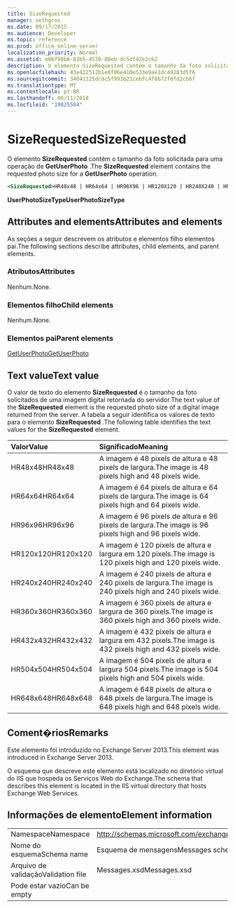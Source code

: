 ```yaml
---
title: SizeRequested
manager: sethgros
ms.date: 09/17/2015
ms.audience: Developer
ms.topic: reference
ms.prod: office-online-server
localization_priority: Normal
ms.assetid: e86f98b6-83b5-4530-80eb-dc5df42e2c62
description: O elemento SizeRequested contém o tamanho da foto solicitada para uma operação de GetUserPhoto.
ms.openlocfilehash: 43e422512b1e8f06e410e533e9ae1dc49283d5f6
ms.sourcegitcommit: 34041125dc8c5f993b21cebfc4f8b72f0fd2cb6f
ms.translationtype: MT
ms.contentlocale: pt-BR
ms.lasthandoff: 06/11/2018
ms.locfileid: "19825504"
---
```

# <a name="sizerequested"></a><span data-ttu-id="9cf7b-103">SizeRequested</span><span class="sxs-lookup"><span data-stu-id="9cf7b-103">SizeRequested</span></span>

<span data-ttu-id="9cf7b-104">O elemento **SizeRequested** contém o tamanho da foto solicitada para uma operação de **GetUserPhoto** .</span><span class="sxs-lookup"><span data-stu-id="9cf7b-104">The **SizeRequested** element contains the requested photo size for a **GetUserPhoto** operation.</span></span> 
  
```XML
<SizeRequested>HR48x48 | HR64x64 | HR96X96 | HR120X120 | HR240X240 | HR360X360 | HR432X432 | HR504X504 | HR648X648</SizeRequested>
```

 <span data-ttu-id="9cf7b-105">**UserPhotoSizeType**</span><span class="sxs-lookup"><span data-stu-id="9cf7b-105">**UserPhotoSizeType**</span></span>
## <a name="attributes-and-elements"></a><span data-ttu-id="9cf7b-106">Attributes and elements</span><span class="sxs-lookup"><span data-stu-id="9cf7b-106">Attributes and elements</span></span>

<span data-ttu-id="9cf7b-107">As seções a seguir descrevem os atributos e elementos filho elementos pai.</span><span class="sxs-lookup"><span data-stu-id="9cf7b-107">The following sections describe attributes, child elements, and parent elements.</span></span>
  
### <a name="attributes"></a><span data-ttu-id="9cf7b-108">Atributos</span><span class="sxs-lookup"><span data-stu-id="9cf7b-108">Attributes</span></span>

<span data-ttu-id="9cf7b-109">Nenhum.</span><span class="sxs-lookup"><span data-stu-id="9cf7b-109">None.</span></span>
  
### <a name="child-elements"></a><span data-ttu-id="9cf7b-110">Elementos filho</span><span class="sxs-lookup"><span data-stu-id="9cf7b-110">Child elements</span></span>

<span data-ttu-id="9cf7b-111">Nenhum.</span><span class="sxs-lookup"><span data-stu-id="9cf7b-111">None.</span></span>
  
### <a name="parent-elements"></a><span data-ttu-id="9cf7b-112">Elementos pai</span><span class="sxs-lookup"><span data-stu-id="9cf7b-112">Parent elements</span></span>

[<span data-ttu-id="9cf7b-113">GetUserPhoto</span><span class="sxs-lookup"><span data-stu-id="9cf7b-113">GetUserPhoto</span></span>](getuserphoto.md)
  
## <a name="text-value"></a><span data-ttu-id="9cf7b-114">Text value</span><span class="sxs-lookup"><span data-stu-id="9cf7b-114">Text value</span></span>

<span data-ttu-id="9cf7b-115">O valor de texto do elemento **SizeRequested** é o tamanho da foto solicitados de uma imagem digital retornada do servidor.</span><span class="sxs-lookup"><span data-stu-id="9cf7b-115">The text value of the **SizeRequested** element is the requested photo size of a digital image returned from the server.</span></span> <span data-ttu-id="9cf7b-116">A tabela a seguir identifica os valores de texto para o elemento **SizeRequested** .</span><span class="sxs-lookup"><span data-stu-id="9cf7b-116">The following table identifies the text values for the **SizeRequested** element.</span></span> 
  
|<span data-ttu-id="9cf7b-117">**Valor**</span><span class="sxs-lookup"><span data-stu-id="9cf7b-117">**Value**</span></span>|<span data-ttu-id="9cf7b-118">**Significado**</span><span class="sxs-lookup"><span data-stu-id="9cf7b-118">**Meaning**</span></span>|
|:-----|:-----|
|<span data-ttu-id="9cf7b-119">HR48x48</span><span class="sxs-lookup"><span data-stu-id="9cf7b-119">HR48x48</span></span>  <br/> |<span data-ttu-id="9cf7b-120">A imagem é 48 pixels de altura e 48 pixels de largura.</span><span class="sxs-lookup"><span data-stu-id="9cf7b-120">The image is 48 pixels high and 48 pixels wide.</span></span>  <br/> |
|<span data-ttu-id="9cf7b-121">HR64x64</span><span class="sxs-lookup"><span data-stu-id="9cf7b-121">HR64x64</span></span>  <br/> |<span data-ttu-id="9cf7b-122">A imagem é 64 pixels de altura e 64 pixels de largura.</span><span class="sxs-lookup"><span data-stu-id="9cf7b-122">The image is 64 pixels high and 64 pixels wide.</span></span>  <br/> |
|<span data-ttu-id="9cf7b-123">HR96x96</span><span class="sxs-lookup"><span data-stu-id="9cf7b-123">HR96x96</span></span>  <br/> |<span data-ttu-id="9cf7b-124">A imagem é 96 pixels de altura e 96 pixels de largura.</span><span class="sxs-lookup"><span data-stu-id="9cf7b-124">The image is 96 pixels high and 96 pixels wide.</span></span>  <br/> |
|<span data-ttu-id="9cf7b-125">HR120x120</span><span class="sxs-lookup"><span data-stu-id="9cf7b-125">HR120x120</span></span>  <br/> |<span data-ttu-id="9cf7b-126">A imagem é 120 pixels de altura e largura em 120 pixels.</span><span class="sxs-lookup"><span data-stu-id="9cf7b-126">The image is 120 pixels high and 120 pixels wide.</span></span>  <br/> |
|<span data-ttu-id="9cf7b-127">HR240x240</span><span class="sxs-lookup"><span data-stu-id="9cf7b-127">HR240x240</span></span>  <br/> |<span data-ttu-id="9cf7b-128">A imagem é 240 pixels de altura e 240 pixels de largura.</span><span class="sxs-lookup"><span data-stu-id="9cf7b-128">The image is 240 pixels high and 240 pixels wide.</span></span>  <br/> |
|<span data-ttu-id="9cf7b-129">HR360x360</span><span class="sxs-lookup"><span data-stu-id="9cf7b-129">HR360x360</span></span>  <br/> |<span data-ttu-id="9cf7b-130">A imagem é 360 pixels de altura e largura de 360 pixels.</span><span class="sxs-lookup"><span data-stu-id="9cf7b-130">The image is 360 pixels high and 360 pixels wide.</span></span>  <br/> |
|<span data-ttu-id="9cf7b-131">HR432x432</span><span class="sxs-lookup"><span data-stu-id="9cf7b-131">HR432x432</span></span>  <br/> |<span data-ttu-id="9cf7b-132">A imagem é 432 pixels de altura e largura em 432 pixels.</span><span class="sxs-lookup"><span data-stu-id="9cf7b-132">The image is 432 pixels high and 432 pixels wide.</span></span>  <br/> |
|<span data-ttu-id="9cf7b-133">HR504x504</span><span class="sxs-lookup"><span data-stu-id="9cf7b-133">HR504x504</span></span>  <br/> |<span data-ttu-id="9cf7b-134">A imagem é 504 pixels de altura e largura 504 pixels.</span><span class="sxs-lookup"><span data-stu-id="9cf7b-134">The image is 504 pixels high and 504 pixels wide.</span></span>  <br/> |
|<span data-ttu-id="9cf7b-135">HR648x648</span><span class="sxs-lookup"><span data-stu-id="9cf7b-135">HR648x648</span></span>  <br/> |<span data-ttu-id="9cf7b-136">A imagem é 648 pixels de altura e 648 pixels de largura.</span><span class="sxs-lookup"><span data-stu-id="9cf7b-136">The image is 648 pixels high and 648 pixels wide.</span></span>  <br/> |
   
## <a name="remarks"></a><span data-ttu-id="9cf7b-137">Coment�rios</span><span class="sxs-lookup"><span data-stu-id="9cf7b-137">Remarks</span></span>

<span data-ttu-id="9cf7b-138">Este elemento foi introduzido no Exchange Server 2013.</span><span class="sxs-lookup"><span data-stu-id="9cf7b-138">This element was introduced in Exchange Server 2013.</span></span>
  
<span data-ttu-id="9cf7b-139">O esquema que descreve este elemento está localizado no diretório virtual do IIS que hospeda os Serviços Web do Exchange.</span><span class="sxs-lookup"><span data-stu-id="9cf7b-139">The schema that describes this element is located in the IIS virtual directory that hosts Exchange Web Services.</span></span>
  
## <a name="element-information"></a><span data-ttu-id="9cf7b-140">Informações de elemento</span><span class="sxs-lookup"><span data-stu-id="9cf7b-140">Element information</span></span>

|||
|:-----|:-----|
|<span data-ttu-id="9cf7b-141">Namespace</span><span class="sxs-lookup"><span data-stu-id="9cf7b-141">Namespace</span></span>  <br/> |http://schemas.microsoft.com/exchange/services/2006/messages  <br/> |
|<span data-ttu-id="9cf7b-142">Nome do esquema</span><span class="sxs-lookup"><span data-stu-id="9cf7b-142">Schema name</span></span>  <br/> |<span data-ttu-id="9cf7b-143">Esquema de mensagens</span><span class="sxs-lookup"><span data-stu-id="9cf7b-143">Messages schema</span></span>  <br/> |
|<span data-ttu-id="9cf7b-144">Arquivo de validação</span><span class="sxs-lookup"><span data-stu-id="9cf7b-144">Validation file</span></span>  <br/> |<span data-ttu-id="9cf7b-145">Messages.xsd</span><span class="sxs-lookup"><span data-stu-id="9cf7b-145">Messages.xsd</span></span>  <br/> |
|<span data-ttu-id="9cf7b-146">Pode estar vazio</span><span class="sxs-lookup"><span data-stu-id="9cf7b-146">Can be empty</span></span>  <br/> ||
   

